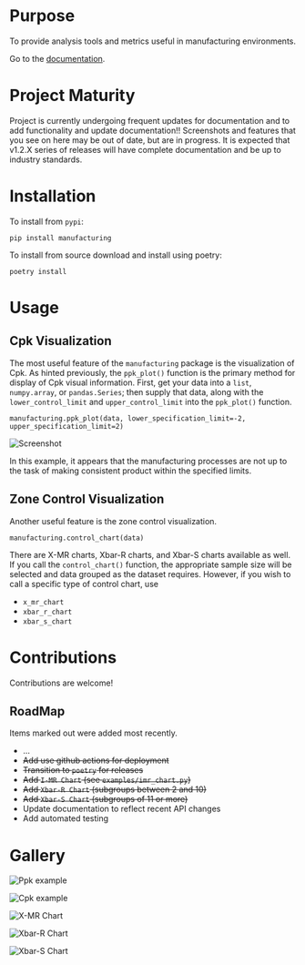 # Purpose

To provide analysis tools and metrics useful in manufacturing environments.

Go to the [documentation](https://slightlynybbled.github.io/manufacturing/_build/html/index.html).

# Project Maturity

Project is currently undergoing frequent updates for documentation and to add
functionality and update documentation!!  Screenshots and features that you see
on here may be out of date, but are in progress.  It is expected that 
v1.2.X series of releases will have complete documentation and be up to 
industry standards.

# Installation

To install from `pypi`:

    pip install manufacturing

To install from source download and install using poetry:

    poetry install

# Usage

## Cpk Visualization

The most useful feature of the `manufacturing` package is the visualization of Cpk.
As hinted previously, the `ppk_plot()` function is the primary method for display of
Cpk visual information.  First, get your data into a `list`, `numpy.array`, or 
`pandas.Series`; then supply that data, along with the `lower_control_limit` and 
`upper_control_limit` into the `ppk_plot()` function.

    manufacturing.ppk_plot(data, lower_specification_limit=-2, upper_specification_limit=2)
    
![Screenshot](images/example3.png)

In this example, it appears that the manufacturing processes are not up to the task of 
making consistent product within the specified limits.

## Zone Control Visualization

Another useful feature is the zone control visualization.

    manufacturing.control_chart(data)

There are X-MR charts, Xbar-R charts, and Xbar-S charts available as well.  If you call the 
`control_chart()` function, the appropriate sample size will be selected and data grouped as
the dataset requires.  However, if you wish to call a specific type of control chart, use

 - `x_mr_chart`
 - `xbar_r_chart`
 - `xbar_s_chart`

# Contributions

Contributions are welcome!  

## RoadMap

Items marked out were added most recently.

 - ...
 - ~~Add use github actions for deployment~~
 - ~~Transition to `poetry` for releases~~
 - ~~Add `I-MR Chart` (see `examples/imr_chart.py`)~~
 - ~~Add `Xbar-R Chart` (subgroups between 2 and 10)~~
 - ~~Add `Xbar-S Chart` (subgroups of 11 or more)~~
 - Update documentation to reflect recent API changes
 - Add automated testing

# Gallery

![Ppk example](images/ppk-chart-example.png)

![Cpk example](images/cpk-by-subgroups.png)

![X-MR Chart](images/xmr-chart.png)

![Xbar-R Chart](images/xbar-r-chart.png)

![Xbar-S Chart](images/xbar-s-chart.png)
